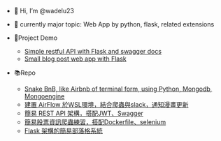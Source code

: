 - 👋 Hi, I’m @wadelu23
- :bow_and_arrow: currently major topic: Web App by python, flask, related extensions

- :crystal_ball:Project Demo
    * [Simple restful API with Flask and swagger docs ](https://flask-restful-api-stores.herokuapp.com/)
    * [Small blog post web app with Flask](https://flask-simple-blog-posts.herokuapp.com/)

- :books:Repo
    * [Snake BnB, like Airbnb of terminal form, using Python, Mongodb, Mongoengine](https://github.com/wadelu23/snake_bnb_mongodb)
    * [建置 AirFlow 於WSL環境，結合爬蟲與slack，通知漫畫更新](https://github.com/wadelu23/airflow-comic)
    * [簡易 REST API 架構，搭配JWT、Swagger](https://github.com/wadelu23/basic-RESTful-flask-e-store)
    * [簡易股票資訊爬蟲練習，搭配Dockerfile、selenium](https://github.com/wadelu23/stock-crawler-roe-grade)
    * [Flask 架構的簡易部落格系統](https://github.com/wadelu23/flask-blog-post)


<!---
wadelu23/wadelu23 is a ✨ special ✨ repository because its `README.md` (this file) appears on your GitHub profile.
You can click the Preview link to take a look at your changes.
--->
